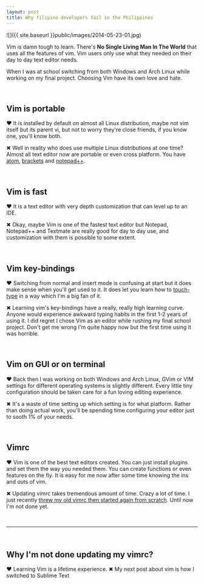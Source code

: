 ```yaml
---
layout: post
title: Why filipino developers fail in the Philippines
---
```


![]({{ site.baseurl }}public/images/2014-05-23-01.jpg)

Vim is damn tough to learn. There's __No Single Living Man In The World__ that uses all the features of vim. Vim users only use what they needed on their day to day text editor needs.

<!--more-->

When I was at school switching from both Windows and Arch Linux while working on my final project. Choosing Vim have its own love and hate.

<br/>

## Vim is portable

♥ It is installed by default on almost all Linux distribution, maybe not vim itself but its parent vi, but not to worry they're close friends, if you know one, you'll know both.

✖ Well in reality who does use multiple Linux distributions at one time? Almost all text editor now are portable or even cross platform. You have [atom](http://atom.io), [brackets](http://brackets.io) and [notepad++](http://notepad-plus-plus.org).

<br/>

## Vim is fast

♥ It is a text editor with very depth customization that can level up to an IDE.

✖ Okay, maybe Vim is one of the fastest text editor but Notepad, Notepad++ and Textmate are really good for day to day use, and customization with them is possible to some extent.

<br/>

## Vim key-bindings

♥ Switching from normal and insert mode is confusing at start but it does make sense when you'll get used to it. It does let you learn how to [touch-type](http://monnoval.github.io/2014/03/17/how-important-is-touch-typing-to-a-programmer) in a way which I'm a big fan of it.

✖ Learning vim's key-bindings have a really, really high learning curve. Anyone would experience awkward typing habits in the first 1-2 years of using it. I did regret I chose Vim as an editor while rushing my final school project. Don't get me wrong I'm quite happy now but the first time using it was horrible.

<br/>

## Vim on GUI or on terminal

♥ Back then I was working on both Windows and Arch Linux, GVim or VIM settings for different operating systems is slightly different. Every little tiny configuration should be taken care for a fun loving editing experience.

✖ It's a waste of time setting up which setting is for what platform. Rather than doing actual work, you'll be spending time configuring your editor just to sooth 1% of your needs.

<br/>

## Vimrc

♥ Vim is one of the best text editors created. You can just install plugins and set them the way you needed them. You can create functions or even features on the fly. It is easy for me now after some time knowing the ins and outs of vim.

✖ Updating vimrc takes tremendous amount of time. Crazy a lot of time. I just recently [threw my old vimrc then started again from scratch](https://github.com/monnoval/dotvim). Until now I'm not done yet.

<br/>

----

<br/>

## Why I'm not done updating my vimrc?

♥ Learning Vim is a lifetime experience.
✖ My next post about vim is how I switched to Sublime Text
